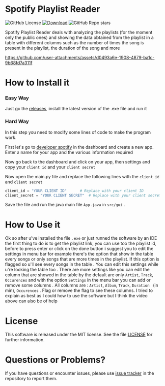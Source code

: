 # Spotify Playlist Reader

![GitHub License](https://img.shields.io/github/license/profumato4/Spotify-Playlist-Reader)
[![Download](https://img.shields.io/github/downloads/profumato4/Spotify-Playlist-Reader/total)](https://github.com/profumato4/Spotify-Playlist-Reader/releases)
![GitHub Repo stars](https://img.shields.io/github/stars/profumato4/Spotify-Playlist-Reader)



Spotify Playlist Reader deals with analyzing the playlists (for the moment only the public ones) and showing the data obtained from the playlist in a table with different columns such as the number of times the song is present in the playlist, the duration of the song and more

https://github.com/user-attachments/assets/d0493a6e-1908-4879-ba1c-9b68fd7a311f


# How to Install it

### Easy Way

Just go the [releases](https://github.com/profumato4/Spotify-Playlist-Reader/releases), install the latest version of the .exe file and run it



### Hard Way

In this step you need to modify some lines of code to make the program work. 

First let's go to [developer spotify](https://developer.spotify.com/dashboard) in the dashboard and create a new app. Enter a name for your app and the various information required

Now go back to the dashboard and click on your app, then settings and copy your `client id` and your `client secret`

Now open the main.py file and replace the following lines with the `client id` and `client secret`

```python
client_id = "YOUR CLIENT ID"      # Replace with your client ID
client_secret = "YOUR CLIENT SECRET"  # Replace with your client secret
```

Save the file and run the java main file `App.java` in `src/gui` . 

# How to Use it

Ok so after u've installed the file `.exe` or just runned the software by an IDE the first thing to do is to get the playlist link, you can use too the playlist id, before to press enter or click on the done button i suggest you to edit the settings in menu bar for example there's the option that show in the table every songs or only songs that are more times in the playlist. If this option is flagged so u'll see every songs in the table . You can edit this settings while u're looking the table too . There are more settings like you can edit the column that are showed in the table by the default are only `Artist`, `Track`, `Occurences` and with the option `Settings` in the menu bar you can add or remove some columns . All columns are : `Artist`, `Album`, `Track`, `Duration ` (in min), `Occurences` . Flag or remove the flag to see these columns. I tried to explain as best as I could how to use the software but I think the video above can also be of help

# License
This software is released under the MIT license. See the file [LICENSE](https://github.com/profumato4/Spotify-Playlist-Reader/blob/master/LICENSE.MD) for further information.

# Questions or Problems?
If you have questions or encounter issues, please use [issue tracker](https://github.com/profumato4/Spotify-Playlist-Reader/issues) in the repository to report them.


